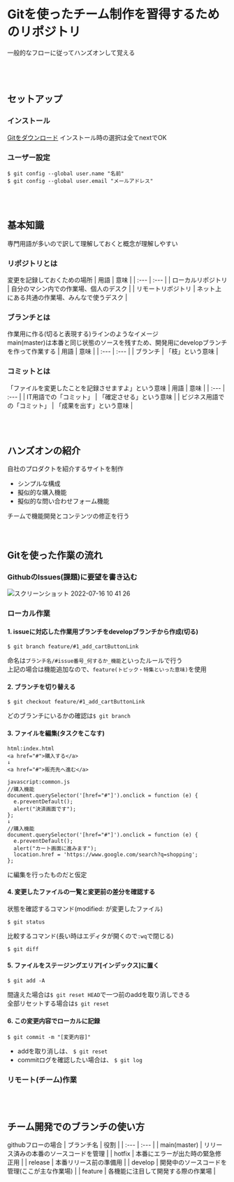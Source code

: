 # Gitを使ったチーム制作を習得するためのリポジトリ
一般的なフローに従ってハンズオンして覚える
<br><br><br><br>




## セットアップ
### インストール
[Gitをダウンロード](https://git-scm.com/)
インストール時の選択は全てnextでOK

### ユーザー設定
```
$ git config --global user.name "名前"
$ git config --global user.email "メールアドレス"
```
<br><br>


## 基本知識
専門用語が多いので訳して理解しておくと概念が理解しやすい
### リポジトリとは
変更を記録しておくための場所
| 用語 | 意味 |
| :--- | :--- |
| ローカルリポジトリ | 自分のマシン内での作業場、個人のデスク |
| リモートリポジトリ | ネット上にある共通の作業場、みんなで使うデスク |
### ブランチとは
作業用に作る(切ると表現する)ラインのようなイメージ  
main(master)は本番と同じ状態のソースを残すため、開発用にdevelopブランチを作って作業する
| 用語 | 意味 |
| :--- | :--- |
| ブランチ | 「枝」という意味 |
### コミットとは
「ファイルを変更したことを記録させますよ」という意味
| 用語 | 意味 |
| :--- | :--- |
| IT用語での「コミット」 | 「確定させる」という意味 |
| ビジネス用語での「コミット」 | 「成果を出す」という意味 |


<br><br>


## ハンズオンの紹介
自社のプロダクトを紹介するサイトを制作  
* シンプルな構成
* 擬似的な購入機能
* 擬似的な問い合わせフォーム機能


チームで機能開発とコンテンツの修正を行う<br>
<br><br>


## Gitを使った作業の流れ
### GithubのIssues(課題)に要望を書き込む
![スクリーンショット 2022-07-16 10 41 26](https://user-images.githubusercontent.com/76714091/179330299-9f9d5dda-c2bd-481f-9133-1fb0639dd2ff.jpg)

### ローカル作業
#### 1. issueに対応した作業用ブランチをdevelopブランチから作成(切る)
```
$ git branch feature/#1_add_cartButtonLink
```
命名は`ブランチ名/#issue番号_何するか_機能`といったルールで行う    
上記の場合は機能追加なので、`feature(トピック・特集といった意味)`を使用


#### 2. ブランチを切り替える
```
$ git checkout feature/#1_add_cartButtonLink
```
どのブランチにいるかの確認は`$ git branch`

#### 3. ファイルを編集(タスクをこなす)
```
html:index.html
<a href="#">購入する</a>
↓
<a href="#">販売先へ進む</a>
```
```
javascript:common.js
//購入機能
document.querySelector('[href="#"]').onclick = function (e) {
  e.preventDefault();
  alert("決済画面です");
};
↓
//購入機能
document.querySelector('[href="#"]').onclick = function (e) {
  e.preventDefault();
  alert("カート画面に進みます");
  location.href = 'https://www.google.com/search?q=shopping';
};
```
に編集を行ったものだと仮定

#### 4. 変更したファイルの一覧と変更前の差分を確認する
状態を確認するコマンド(modified: が変更したファイル)
```
$ git status
```
比較するコマンド(長い時はエディタが開くので`:wq`で閉じる)
```
$ git diff
```

#### 5. ファイルをステージングエリア[インデックス]に置く
```
$ git add -A
```
間違えた場合は`$ git reset HEAD`で一つ前のaddを取り消しできる  
全部リセットする場合は`$ git reset`

#### 6. この変更内容でローカルに記録
```
$ git commit -m "[変更内容]"
```
  
* addを取り消しは、 `$ git reset`
* commitログを確認したい場合は、 `$ git log`

### リモート(チーム)作業

<br><br>


## チーム開発でのブランチの使い方
githubフローの場合
| ブランチ名 | 役割 |
| :--- | :--- |
| main(master) | リリース済みの本番のソースコードを管理 |
| hotfix | 本番にエラーが出た時の緊急修正用 |
| release | 本番リリース前の準備用 |
| develop | 開発中のソースコードを管理(ここが主な作業場) |
| feature | 各機能に注目して開発する際の作業場 |
